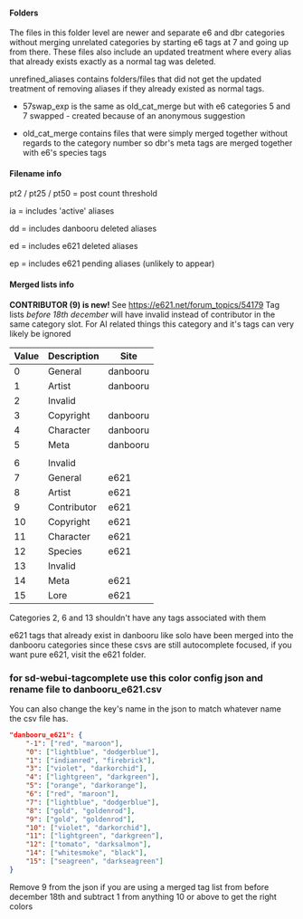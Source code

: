 #### Folders

The files in this folder level are newer and separate e6 and dbr categories without merging unrelated categories by starting e6 tags at 7 and going up from there. These files also include an updated treatment where every alias that already exists exactly as a normal tag was deleted.

unrefined_aliases contains folders/files that did not get the updated treatment of removing aliases if they already existed as normal tags.

- 57swap_exp is the same as old_cat_merge but with e6 categories 5 and 7 swapped - created because of an anonymous suggestion

- old_cat_merge contains files that were simply merged together without regards to the category number so dbr's meta tags are merged together with e6's species tags

#### Filename info

pt2 / pt25 / pt50 = post count threshold

ia = includes 'active' aliases

dd = includes danbooru deleted aliases

ed = includes e621 deleted aliases

ep = includes e621 pending aliases (unlikely to appear)

#### Merged lists info

**CONTRIBUTOR (9) is new!** See https://e621.net/forum_topics/54179 
Tag lists *before 18th december* will have invalid instead of contributor in the same category slot. For AI related things this category and it's tags can very likely be ignored

| Value	| Description | Site |
|-------|-------------|------|
|0	    | General     | danbooru |
|1	    | Artist      | danbooru |
|2	    | Invalid     |  |
|3	    | Copyright   | danbooru |
|4	    | Character   | danbooru |
|5	    | Meta        | danbooru |
|       |             |          |
|6	    | Invalid     |  |
|7	    | General     | e621 |
|8	    | Artist      | e621 |
|9	    | Contributor | e621 |
|10	    | Copyright   | e621 |
|11	    | Character   | e621 |
|12	    | Species     | e621 |
|13	    | Invalid     |  |
|14	    | Meta        | e621 |
|15	    | Lore        | e621 |

Categories 2, 6 and 13 shouldn't have any tags associated with them

e621 tags that already exist in danbooru like solo have been merged into the danbooru categories since these csvs are still autocomplete focused, if you want pure e621, visit the e621 folder.

### for sd-webui-tagcomplete use this color config json and rename file to danbooru_e621.csv

You can also change the key's name in the json to match whatever name the csv file has.

```json
"danbooru_e621": {
    "-1": ["red", "maroon"],
    "0": ["lightblue", "dodgerblue"],
    "1": ["indianred", "firebrick"],
    "3": ["violet", "darkorchid"],
    "4": ["lightgreen", "darkgreen"],
    "5": ["orange", "darkorange"],
    "6": ["red", "maroon"],
    "7": ["lightblue", "dodgerblue"],
    "8": ["gold", "goldenrod"],
    "9": ["gold", "goldenrod"],
    "10": ["violet", "darkorchid"],
    "11": ["lightgreen", "darkgreen"],
    "12": ["tomato", "darksalmon"],
    "14": ["whitesmoke", "black"],
    "15": ["seagreen", "darkseagreen"]
}
```
Remove 9 from the json if you are using a merged tag list from before december 18th and subtract 1 from anything 10 or above to get the right colors
